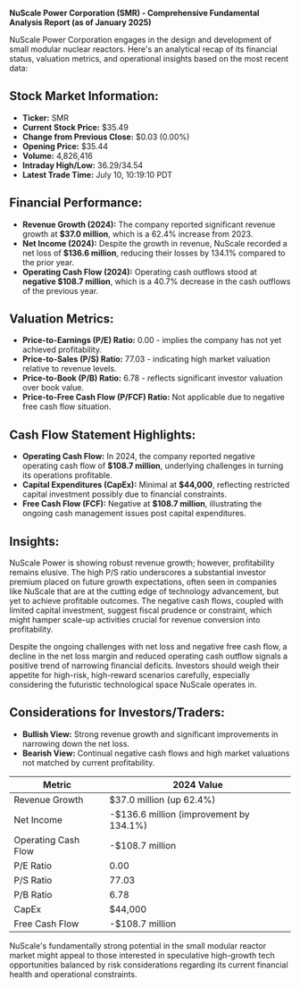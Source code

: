 **NuScale Power Corporation (SMR) - Comprehensive Fundamental Analysis Report (as of January 2025)**

NuScale Power Corporation engages in the design and development of small modular nuclear reactors. Here's an analytical recap of its financial status, valuation metrics, and operational insights based on the most recent data:

## Stock Market Information:
- **Ticker:** SMR
- **Current Stock Price:** $35.49
- **Change from Previous Close:** $0.03 (0.00%)
- **Opening Price:** $35.44
- **Volume:** 4,826,416
- **Intraday High/Low:** $36.29/$34.54
- **Latest Trade Time:** July 10, 10:19:10 PDT

## Financial Performance:
- **Revenue Growth (2024):** The company reported significant revenue growth at **$37.0 million**, which is a 62.4% increase from 2023.
- **Net Income (2024):** Despite the growth in revenue, NuScale recorded a net loss of **$136.6 million**, reducing their losses by 134.1% compared to the prior year.
- **Operating Cash Flow (2024):** Operating cash outflows stood at **negative $108.7 million**, which is a 40.7% decrease in the cash outflows of the previous year.

## Valuation Metrics:
- **Price-to-Earnings (P/E) Ratio:** 0.00 - implies the company has not yet achieved profitability.
- **Price-to-Sales (P/S) Ratio:** 77.03 - indicating high market valuation relative to revenue levels.
- **Price-to-Book (P/B) Ratio:** 6.78 - reflects significant investor valuation over book value.
- **Price-to-Free Cash Flow (P/FCF) Ratio:** Not applicable due to negative free cash flow situation.

## Cash Flow Statement Highlights:
- **Operating Cash Flow:** In 2024, the company reported negative operating cash flow of **$108.7 million**, underlying challenges in turning its operations profitable.
- **Capital Expenditures (CapEx):** Minimal at **$44,000**, reflecting restricted capital investment possibly due to financial constraints.
- **Free Cash Flow (FCF):** Negative at **$108.7 million**, illustrating the ongoing cash management issues post capital expenditures.

## Insights:
NuScale Power is showing robust revenue growth; however, profitability remains elusive. The high P/S ratio underscores a substantial investor premium placed on future growth expectations, often seen in companies like NuScale that are at the cutting edge of technology advancement, but yet to achieve profitable outcomes. The negative cash flows, coupled with limited capital investment, suggest fiscal prudence or constraint, which might hamper scale-up activities crucial for revenue conversion into profitability.

Despite the ongoing challenges with net loss and negative free cash flow, a decline in the net loss margin and reduced operating cash outflow signals a positive trend of narrowing financial deficits. Investors should weigh their appetite for high-risk, high-reward scenarios carefully, especially considering the futuristic technological space NuScale operates in.

## Considerations for Investors/Traders:
- **Bullish View:** Strong revenue growth and significant improvements in narrowing down the net loss.
- **Bearish View:** Continual negative cash flows and high market valuations not matched by current profitability.

| Metric                     | 2024 Value                                      |
|----------------------------|-------------------------------------------------|
| Revenue Growth             | $37.0 million (up 62.4%)                        |
| Net Income                 | -$136.6 million (improvement by 134.1%)         |
| Operating Cash Flow        | -$108.7 million                                 |
| P/E Ratio                  | 0.00                                            |
| P/S Ratio                  | 77.03                                           |
| P/B Ratio                  | 6.78                                            |
| CapEx                      | $44,000                                         |
| Free Cash Flow             | -$108.7 million                                 |

NuScale's fundamentally strong potential in the small modular reactor market might appeal to those interested in speculative high-growth tech opportunities balanced by risk considerations regarding its current financial health and operational constraints.